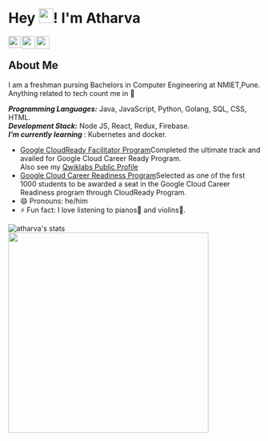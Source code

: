 <!--### Hi there 👋

**Atharva-Shinde/Atharva-Shinde** is a ✨ _special_ ✨ repository because its `README.md` (this file) appears on your GitHub profile.

Here are some ideas to get you started:

- 🔭 I’m currently working on ...
- 🌱 I’m currently learning ...
- 👯 I’m looking to collaborate on ...
- 🤔 I’m looking for help with ...
- 💬 Ask me about ..
- 📫 How to reach me: ...
- 😄 Pronouns: ...
- ⚡ Fun fact: ...
-->
<!--### Hi there 👋
**Atharva-Shinde/Atharva-Shinde** is a ✨ _special_ ✨ repository because its `README.md` (this file) appears on your GitHub profile.

Here are some ideas to get you started:

- 🔭 I’m currently working on ...
- 🌱 I’m currently learning ...
- 👯 I’m looking to collaborate on ...
- 🤔 I’m looking for help with ...
- 💬 Ask me about ...
- 📫 How to reach me: ...
- 😄 Pronouns: ...
- ⚡ Fun fact: ...
-->

# Hey <img src="https://github.com/TheDudeThatCode/TheDudeThatCode/blob/master/Assets/Hi.gif" width="29px">! I'm Atharva 

<a href="https://www.linkedin.com/in/atharva-s-6468b4205">
  <img align="left" width="24px" src="https://cdn.jsdelivr.net/npm/simple-icons@v3/icons/linkedin.svg"
</a>
<a href="https://twitter.com/atharvashinde_">
  <img align="left" width="26px" src="https://cdn.jsdelivr.net/npm/simple-icons@v3/icons/twitter.svg" />
</a>
<a href="mailto:atharvashinde179@gmail.com">
  <img align="left" width="26px" src="https://cdn.jsdelivr.net/npm/simple-icons@v3/icons/gmail.svg" />
</a>
<br />

## About Me
I am a freshman pursing Bachelors in Computer Engineering at NMIET,Pune.
Anything related to tech count me in 💫
  
***Programming Languages:***  Java, JavaScript, Python, Golang, SQL, CSS, HTML.<br>
***Development Stack:*** Node JS, React, Redux, Firebase.<br>
***I’m currently learning*** : Kubernetes and docker. 



- [Google CloudReady Facilitator Program](https://events.withgoogle.com/googlecloudready-facilitator-program/#content)Completed the ultimate track and availed for Google Cloud Career Ready Program. <br/>Also see my [Qwiklabs Public Profile](https://www.qwiklabs.com/public_profiles/6bfb006e-758f-4dd6-ab55-ce66d7be0cdc)
- [Google Cloud Career Readiness Program](https://cloud.google.com/edu/career-readiness)Selected as one of the first 1000 students to be awarded a seat in the Google Cloud Career Readiness program through CloudReady Program.
- 😄 Pronouns: he/him
- ⚡ Fun fact: I love listening to pianos🎹 and violins🎻.
<!-- - 👯 I’m looking to collaborate on ..
- 🤔 I’m looking for help with ..
- 💬 Ask me about: -->

<div>
<img align="left" src="https://github-readme-stats.vercel.app/api/top-langs?username=atharva-shinde&show_icons=true&locale=en&layout=compact" alt="atharva's stats" />
  
<!-- [![Atharva's GitHub stats](https://github-readme-stats.vercel.app/api?username=atharva-shinde)](https://github.com/atharva-shinde/github-readme-stats) -->
  </div>

<p>
<img src="https://external-content.duckduckgo.com/iu/?u=https%3A%2F%2Fblog.rapidapi.com%2Fwp-content%2Fuploads%2F2017%2F01%2Foctocat.gif&f=1&nofb=1" width="400px" />
<!-- <img src ="https://external-content.duckduckgo.com/iu/?u=https%3A%2F%2Fi.pinimg.com%2Foriginals%2F7d%2F06%2F89%2F7d068990a6d0fa0b99d8ca96afde86dc.gif&f=1&nofb=1" width="300px"/> -->
</p>
